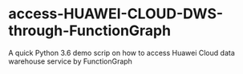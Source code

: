 # access-HUAWEI-CLOUD-DWS-through-FunctionGraph
A quick Python 3.6 demo scrip on how to access Huawei Cloud data warehouse service by FunctionGraph
